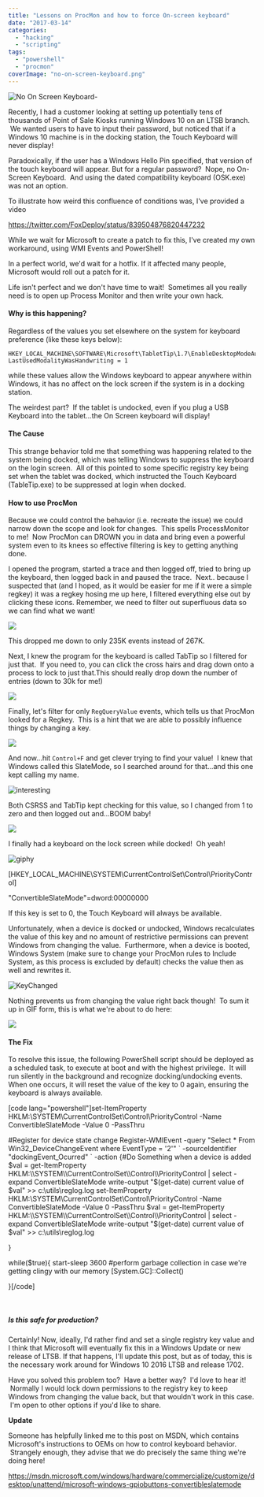 ```yaml
---
title: "Lessons on ProcMon and how to force On-screen keyboard"
date: "2017-03-14"
categories: 
  - "hacking"
  - "scripting"
tags: 
  - "powershell"
  - "procmon"
coverImage: "no-on-screen-keyboard.png"
---
```


![No On Screen Keyboard-](images/no-on-screen-keyboard.png)

Recently, I had a customer looking at setting up potentially tens of thousands of Point of Sale Kiosks running Windows 10 on an LTSB branch.  We wanted users to have to input their password, but noticed that if a Windows 10 machine is in the docking station, the Touch Keyboard will never display!

Paradoxically, if the user has a Windows Hello Pin specified, that version of the touch keyboard will appear. But for a regular password?  Nope, no On-Screen Keyboard.  And using the dated compatibility keyboard (OSK.exe) was not an option.

To illustrate how weird this confluence of conditions was, I've provided a video

https://twitter.com/FoxDeploy/status/839504876820447232

While we wait for Microsoft to create a patch to fix this, I've created my own workaround, using WMI Events and PowerShell!

In a perfect world, we'd wait for a hotfix. If it affected many people, Microsoft would roll out a patch for it.

Life isn't perfect and we don't have time to wait!  Sometimes all you really need is to open up Process Monitor and then write your own hack.

#### Why is this happening?

Regardless of the values you set elsewhere on the system for keyboard preference (like these keys below):

```
HKEY_LOCAL_MACHINE\SOFTWARE\Microsoft\TabletTip\1.7\EnableDesktopModeAutoInvoke=1
LastUsedModalityWasHandwriting = 1
```

while these values allow the Windows keyboard to appear anywhere within Windows, it has no affect on the lock screen if the system is in a docking station.

The weirdest part?  If the tablet is undocked, even if you plug a USB Keyboard into the tablet...the On Screen keyboard will display!

#### The Cause

This strange behavior told me that something was happening related to the system being docked, which was telling Windows to suppress the keyboard on the login screen.  All of this pointed to some specific registry key being set when the tablet was docked, which instructed the Touch Keyboard (TableTip.exe) to be suppressed at login when docked.

#### How to use ProcMon

Because we could control the behavior (i.e. recreate the issue) we could narrow down the scope and look for changes.  This spells ProcessMonitor to me!  Now ProcMon can DROWN you in data and bring even a powerful system even to its knees so effective filtering is key to getting anything done.

I opened the program, started a trace and then logged off, tried to bring up the keyboard, then logged back in and paused the trace.  Next.. because I suspected that (and I hoped, as it would be easier for me if it were a simple regkey) it was a regkey hosing me up here, I filtered everything else out by clicking these icons. Remember, we need to filter out superfluous data so we can find what we want!

![](images/procmonhowto.png)

This dropped me down to only 235K events instead of 267K.

Next, I knew the program for the keyboard is called TabTip so I filtered for just that.  If you need to, you can click the cross hairs and drag down onto a process to lock to just that.This should really drop down the number of entries (down to 30k for me!)

![](images/events.png)

Finally, let's filter for only `RegQueryValue` events, which tells us that ProcMon looked for a Regkey.  This is a hint that we are able to possibly influence things by changing a key.

![](images/inclure-reg.png)

And now...hit `Control+F` and get clever trying to find your value!  I knew that Windows called this SlateMode, so I searched around for that...and this one kept calling my name.

![interesting](images/interesting.png)

Both CSRSS and TabTip kept checking for this value, so I changed from 1 to zero and then logged out and...BOOM baby!

![](images/20170308_150034.jpg)

I finally had a keyboard on the lock screen while docked!  Oh yeah!

![giphy](images/giphy.gif)

\[HKEY\_LOCAL\_MACHINE\\SYSTEM\\CurrentControlSet\\Control\\PriorityControl\]

"ConvertibleSlateMode"=dword:00000000

If this key is set to 0, the Touch Keyboard will always be available.

Unfortunately, when a device is docked or undocked, Windows recalculates the value of this key and no amount of restrictive permissions can prevent Windows from changing the value.  Furthermore, when a device is booted, Windows System (make sure to change your ProcMon rules to Include System, as this process is excluded by default) checks the value then as well and rewrites it.

![KeyChanged](images/keychanged.png)

Nothing prevents us from changing the value right back though!  To sum it up in GIF form, this is what we're about to do here:

[![](images/wp-1489444187634.gif)](http://foxdeploy.files.wordpress.com/2017/03/wp-1489444187634.gif)

#### The Fix

To resolve this issue, the following PowerShell script should be deployed as a scheduled task, to execute at boot and with the highest privilege.  It will run silently in the background and recognize docking/undocking events.  When one occurs, it will reset the value of the key to 0 again, ensuring the keyboard is always available.

\[code lang="powershell"\]set-ItemProperty HKLM:\\SYSTEM\\CurrentControlSet\\Control\\PriorityControl -Name ConvertibleSlateMode -Value 0 -PassThru

#Register for device state change Register-WMIEvent -query "Select \* From Win32\_DeviceChangeEvent where EventType = '2'" \` -sourceIdentifier "dockingEvent\_Ocurred" \` -action {#Do Something when a device is added $val = get-ItemProperty HKLM:\\SYSTEM\\CurrentControlSet\\Control\\PriorityControl | select -expand ConvertibleSlateMode write-output "$(get-date) current value of $val" >> c:\\utils\\reglog.log set-ItemProperty HKLM:\\SYSTEM\\CurrentControlSet\\Control\\PriorityControl -Name ConvertibleSlateMode -Value 0 -PassThru $val = get-ItemProperty HKLM:\\SYSTEM\\CurrentControlSet\\Control\\PriorityControl | select -expand ConvertibleSlateMode write-output "$(get-date) current value of $val" >> c:\\utils\\reglog.log

}

while($true){ start-sleep 3600 #perform garbage collection in case we're getting clingy with our memory \[System.GC\]::Collect()

}\[/code\]

 

##### Is this safe for production?

Certainly! Now, ideally, I'd rather find and set a single registry key value and I think that Microsoft will eventually fix this in a Windows Update or new release of LTSB. If that happens, I'll update this post, but as of today, this is the necessary work around for Windows 10 2016 LTSB and release 1702.

Have you solved this problem too?  Have a better way?  I'd love to hear it!  Normally I would lock down permissions to the registry key to keep Windows from changing the value back, but that wouldn't work in this case.  I'm open to other options if you'd like to share.

**Update**

Someone has helpfully linked me to this post on MSDN, which contains Microsoft's instructions to OEMs on how to control keyboard behavior.  Strangely enough, they advise that we do precisely the same thing we're doing here!

https://msdn.microsoft.com/windows/hardware/commercialize/customize/desktop/unattend/microsoft-windows-gpiobuttons-convertibleslatemode
